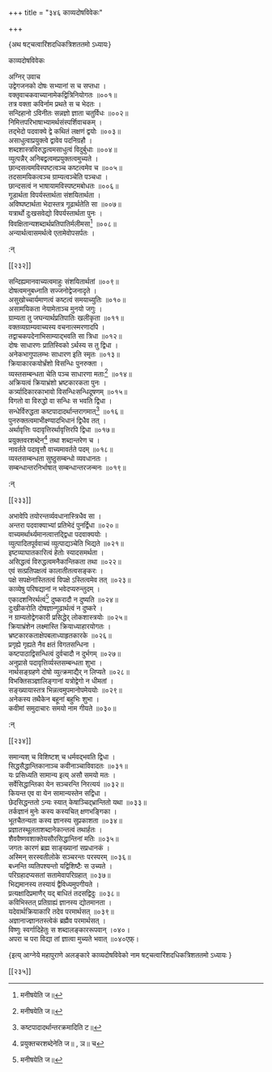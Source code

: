 +++
title = "३४६ काव्यदोषविवेकः"

+++

\{अथ षट्चत्वारिंशदधिकत्रिशततमो ऽध्यायः\}

काव्यदोषविवेकः  
    
अग्निर् उवाच  
उद्वेगजनको दोषः सभ्यानां स च सप्तधा ।  
वक्तृवाचकवाच्यानामेकद्वित्रिनियोगतः ॥००१॥  
तत्र वक्ता कविर्नाम प्रथते स च भेदतः ।  
सन्दिहानो ऽविनीतः सन्नज्ञो ज्ञाता चतुर्विधः ॥००२॥  
निमित्तपरिभाषाभ्यामर्थसंस्पर्शिवाचकम् ।  
तद्भेदो पदवाक्ये द्वे कथितं लक्षणं द्वयोः   ॥००३॥  
असाधुत्वाप्रयुक्त्वे द्वावेव पदनिग्रहौ ।  
शब्दशास्त्रविरुद्धत्वमसाधुत्वं विदुर्बुधाः ॥००४॥  
व्युत्पन्नैर् अनिबद्वत्वमप्रयुक्तत्वमुच्यते ।  
छान्दसत्वमविस्पष्टत्वञ्च कष्टत्वमेव च ॥००५॥  
तदसामयिकत्वञ्च ग्राम्यत्वञ्चेति पञ्चधा ।  
छान्दसत्वं न भाषायामविस्पष्टमबोधतः   ॥००६॥  
गूडार्थता विपर्यस्तार्थता संशयितार्थता ।  
अविष्पष्टार्थता भेदास्तत्र गूढार्थतेति सा ॥००७॥  
यत्रार्थो दुःखसवेद्यो विपर्यस्तार्थता पुनः ।  
विवक्षितान्यशब्दार्थप्रतिपातिर्मलीमसा[^१] ॥००८॥  
अन्यार्थत्वासमर्थत्वे एतामेवोपसर्पतः ।  
    
:न्  
    
[^१]: मनीषयेति ज॥  

[[२३२]]
    
सन्दिह्यमानवाच्यत्वमाहुः संशयितार्थतां ॥००९॥  
दोषत्वमनुबध्नाति सज्जनोद्वेजनादृते ।  
असुखोच्चार्यमाणत्वं कष्टत्वं समयाच्युतिः   ॥०१०॥  
असामयिकता नेयामेताञ्च मुनयो जगुः ।  
ग्राम्यता तु जघन्यार्थप्रतिपातिः खलीकृता ॥०११॥  
वक्तव्यग्राम्यवाच्यस्य वचनात्स्मरणादपि ।  
तद्वाचकपदेनाभिसाम्याद्भवति सा त्रिधा ॥०१२॥  
दोषः साधारणः प्रातिस्विको ऽर्थस्य स तु द्विधा   ।  
अनेकभागुपालम्भः साधारण इति स्मृतः ॥०१३॥  
क्रियाकारकयोर्भ्रंशो विसन्धिः पुनरुक्ता ।  
व्यस्तसम्बन्धता चेति पञ्च साधारणा मताः[^१]   ॥०१४॥  
अक्रियत्वं क्रियाभ्रंशो भ्रष्टकारकता पुनः   ।  
कर्त्र्यादिकारकाभावो विसन्धिःसन्धिदूषणम् ॥०१५॥  
विगतो वा विरुद्धो वा सन्धिः स भवति द्विधा ।  
सन्धेर्विरुद्धता कष्टपादादर्थान्तरागमात्[^२]   ॥०१६॥  
पुनरुक्तत्वमाभीक्ष्ण्यादभिधानं द्विधैव तत्   ।  
अर्थावृत्तिः पदावृत्तिरर्थावृत्तिरपि द्विधा ॥०१७॥  
प्रयुक्तवरशब्देन[^३] तथा शब्दान्तरेण च ।  
नावर्तते पदावृत्तौ वाच्यमावर्तते पदम् ॥०१८॥  
व्यस्तसम्बन्धता सुष्ठुसम्बन्धो व्यवधानतः ।  
सम्बन्धान्तरनिर्भाषात् सम्बन्धान्तरजन्मनः   ॥०१९॥  
    
:न्  
    
[^१]: मला इति क॥ , ज॥ च  
    
[^२]: कष्टपादादर्थान्तरक्रमादिति ट॥  
    
[^३]: प्रयुक्तचरशब्देनेति ज॥ , ञ॥ च  

[[२३३]]
    
अभावेपि तयोरन्तर्व्यवधानास्त्रिधैव सा ।  
अन्तरा पदवाक्याभ्यां प्रतिभेदं पुनर्द्विधा ॥०२०॥  
वाच्यमर्थार्थ्यमानत्वात्तद्द्विधा पदवाक्ययोः ।  
व्युत्पादितपूर्ववाच्यं व्युत्पाद्यञ्चेति भिद्यते ॥०२१॥  
इष्टव्याघातकारित्वं हेतोः स्यादसमर्थता ।  
असिद्धत्वं विरुद्धत्वमनैकान्तिकता तथा ॥०२२॥  
एवं सत्प्रतिपक्षत्वं कालातीतत्वसङ्करः ।  
पक्षे सपक्षेनास्तितत्वं विपक्षे ऽस्तित्वमेव तत् ॥०२३॥  
काव्येषु परिषद्यानां न भवेदप्यरुन्तुदम् ।  
एकादशनिरर्थत्वं[^१] दुष्करादौ न दुष्यति ॥०२४॥  
दुःखीकरोति दोषज्ञान्गूढार्थत्वं न दुष्करे   ।  
न ग्राम्यतोद्वेगकारी प्रसिद्धेर् लोकशास्त्रयोः ॥०२५॥  
क्रियाभ्रंशेन लक्ष्मास्ति क्रियाध्याहारयोगतः   ।  
भ्रष्टकारकताक्षेपबलाध्याहृतकारके ॥०२६॥  
प्रगृह्ये गृह्यते नैव क्षतं विगतसन्धिना ।  
कष्टपाठाद्विसन्धित्वं दुर्वचादौ न दुर्भगम्   ॥०२७॥  
अनुप्रासे पदावृत्तिर्व्यस्तसम्बन्धता शुभा ।  
नार्थसङ्ग्रहणे दोषो व्युत्क्रमाद्यैर् न लिप्यते ॥०२८॥  
विभक्तिसञ्ज्ञालिङ्गानां यत्रोद्वेगो न धीमतां   ।  
सङ्ख्यायास्तत्र भिन्नत्वमुपमानोपमेययोः ॥०२९॥  
अनेकस्य तथैकेन बहूनां बहुभिः शुभा ।  
कवीमां समुदाचारः समयो नाम गीयते ॥०३०॥  
    
:न्  
    
[^१]: एकादशनिरस्तत्वमिति ञ॥  

[[२३४]]
    
समान्यश् च विशिष्टश् च धर्मवद्भवति द्विधा ।  
सिद्धसैद्धान्तिकानाञ्च कवीनाञ्चाविवादतः ॥०३१॥  
यः प्रसिध्यति सामान्य इत्य् असौ समयो मतः ।  
सर्वेसिद्धान्तिका येन सञ्चरन्ति निरत्ययं ॥०३२॥  
कियन्त एव वा येन सामान्यस्तेन सद्विधा ।  
छेदसिद्धन्ततो ऽन्यः स्यात् केषाञ्चिद्भ्रान्तितो यथा   ॥०३३॥  
तर्कज्ञानं मुनेः कस्य कस्यचित् क्षणभङ्गिका   ।  
भूतचैतन्यता कस्य ज्ञानस्य सुप्रकाशता ॥०३४॥  
प्रज्ञातस्थूलताशब्दानेकान्तत्वं तथार्हतः ।  
शैववैष्णवशाक्तेयसौरसिद्धान्तिनां मतिः   ॥०३५॥  
जगतः कारणं ब्रह्म साङ्ख्यानां सप्रधानकं   ।  
अस्मिन् सरस्वतीलोके सञ्चरन्तः परस्परम् ॥०३६॥  
बध्नन्ति व्यतिपश्यन्तो यद्विशिष्टैः स उच्यते ।  
परिग्रहादप्यसतां सतामेवापरिग्रहात् ॥०३७॥  
भिद्यमानस्य तस्यायं द्वैविध्यमुपगीयते ।  
प्रत्यक्षादिप्रमाणैर् यद् बाधितं तदसद्विदुः   ॥०३८॥  
कविभिस्तत् प्रतिग्राह्यं ज्ञानस्य द्योतमानता ।  
यदेवार्थक्रियाकारि तदेव परमार्थसत् ॥०३९॥  
अज्ञानाज्ज्ञानतस्त्वेकं ब्रह्मैव परमार्थसत् ।  
विष्णुः स्वर्गादिहेतुः स शब्दालङ्काररूपवान्   ।०४०।  
अपरा च परा विद्या तां ज्ञात्वा मुच्यते भवात् ॥०४०एफ़्।

\{इत्य् आग्नेये महापुराणे अलङ्कारे काव्यदोषविवेको नाम षट्चत्वारिंशदधिकत्रिशततमो ऽध्यायः  }

[[२३५]]
    